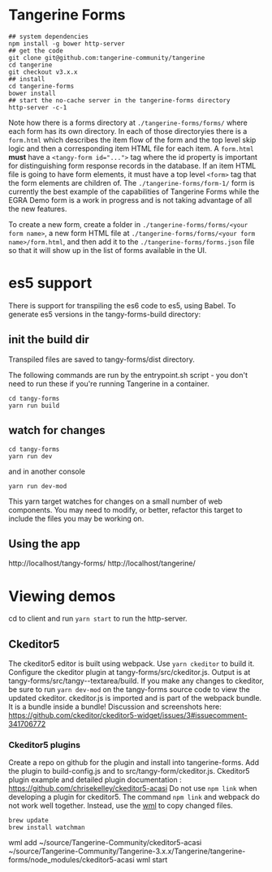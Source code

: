 # Tangerine Forms

```
## system dependencies
npm install -g bower http-server
## get the code
git clone git@github.com:tangerine-community/tangerine
cd tangerine
git checkout v3.x.x
## install
cd tangerine-forms
bower install
## start the no-cache server in the tangerine-forms directory
http-server -c-1
```

Note how there is a forms directory at `./tangerine-forms/forms/` where each form has its own directory. In each of those
directoryies there is a `form.html` which describes the item flow of the form and the top level skip logic and then a
corresponding item HTML file for each item. A `form.html` __must__ have a `<tangy-form id="...">` tag where the id property
is important for distinguishing form response records in the database. If an item HTML file is going to have form elements,
it must have a top level `<form>` tag that the form elements are children of. The `./tangerine-forms/form-1/` form is currently
the best example of the capabilities of Tangerine Forms while the EGRA Demo form is a work in progress and is not taking advantage of all the new features.

To create a new form, create a folder in `./tangerine-forms/forms/<your form name>`, a new form HTML file at `./tangerine-forms/forms/<your form name>/form.html`,
and then add it to the `./tangerine-forms/forms.json` file so that it will show up in the list of forms available in the UI.

# es5 support

There is support for transpiling the es6 code to es5, using Babel.
To generate es5 versions in the tangy-forms-build directory:

## init the build dir

Transpiled files are saved to tangy-forms/dist directory.

The following commands are run by the entrypoint.sh script - you don't need to run these if you're running Tangerine in a container.

```
cd tangy-forms
yarn run build
```

## watch for changes

```
cd tangy-forms
yarn run dev
```

and in another console
```
yarn run dev-mod
```

This yarn target watches for changes on a small number of web components. You may need to modify, or better, refactor this
target to include the files you may be working on.

## Using the app

http://localhost/tangy-forms/
http://localhost/tangerine/

# Viewing demos

cd to client and run `yarn start` to run the http-server.
## Ckeditor5
The ckeditor5 editor is built using webpack. Use `yarn ckeditor` to build it.
Configure the ckeditor plugin at tangy-forms/src/ckeditor.js. Output is at tangy-forms/src/tangy--textarea/build.
If you make any changes to ckeditor, be sure to run `yarn dev-mod` on the tangy-forms source code to view the updated ckeditor.
ckeditor.js is imported and is part of the webpack bundle. It is a bundle inside a bundle!
Discussion and screenshots here: https://github.com/ckeditor/ckeditor5-widget/issues/3#issuecomment-341706772
### Ckeditor5 plugins
Create a repo on github for the plugin and install into tangerine-forms. Add the plugin to build-config.js and to src/tangy-form/ckeditor.js.
Ckeditor5 plugin example and detailed plugin documentation : https://github.com/chrisekelley/ckeditor5-acasi
Do not use `npm link` when developing a plugin for ckeditor5. The command `npm link` and webpack do not work well together.
Instead, use the [wml](https://github.com/wix/wml) to copy changed files.
```
brew update
brew install watchman
```
wml add  ~/source/Tangerine-Community/ckeditor5-acasi ~/source/Tangerine-Community/Tangerine-3.x.x/Tangerine/tangerine-forms/node_modules/ckeditor5-acasi
wml start
